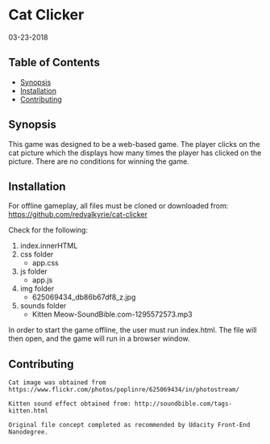 # Cat Clicker
03-23-2018

## Table of Contents
* [Synopsis](#Synopsis)
* [Installation](#Installation)
* [Contributing](#Contributing)

## Synopsis
This game was designed to be a web-based game. The player clicks on the cat picture which the displays how many times the player has clicked on the picture.  There are no
conditions for winning the game.

## Installation
For offline gameplay, all files must be cloned or downloaded from:
https://github.com/redvalkyrie/cat-clicker

Check for the following:
1. index.innerHTML
2. css folder
	- app.css
3. js folder
	- app.js
3. img folder
	- 625069434_db86b67df8_z.jpg
4. sounds folder
	- Kitten Meow-SoundBible.com-1295572573.mp3

In order to start the game offline, the user must run index.html.  The file will then open, and the game will run in a browser window.

## Contributing
	Cat image was obtained from https://www.flickr.com/photos/poplinre/625069434/in/photostream/

	Kitten sound effect obtained from: http://soundbible.com/tags-kitten.html

	Original file concept completed as recommended by Udacity Front-End Nanodegree.
